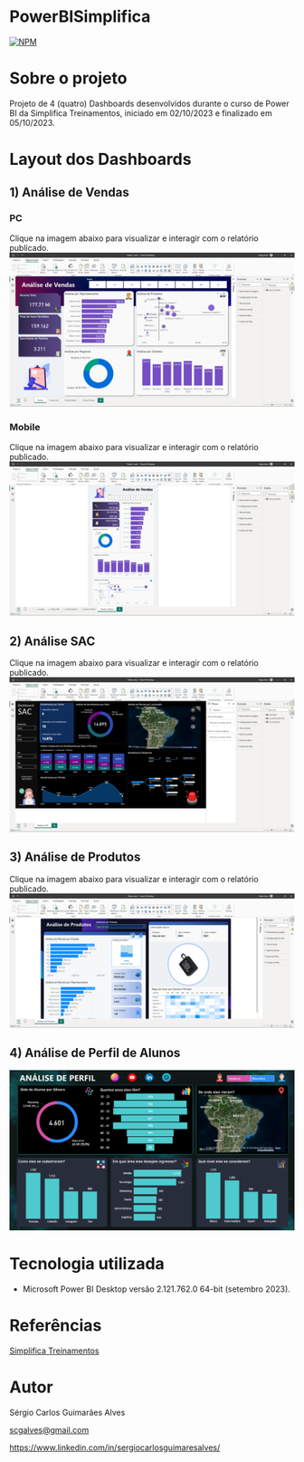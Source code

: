 # PowerBISimplifica
[![NPM](https://img.shields.io/npm/l/react)](https://github.com/scgalves/PowerBISimplifica/blob/main/LICENSE)

# Sobre o projeto
Projeto de 4 (quatro) Dashboards desenvolvidos durante o curso de Power BI da Simplifica Treinamentos, iniciado em 02/10/2023 e finalizado em 05/10/2023.

# Layout dos Dashboards
## 1) Análise de Vendas
### PC
Clique na imagem abaixo para visualizar e interagir com o relatório publicado.
[![Dashboard 1](https://github.com/scgalves/PowerBISimplifica/blob/main/img/pratica-1-1.png)](https://app.powerbi.com/view?r=eyJrIjoiZDFiODE0MGQtN2VlOS00ZTQwLTgyNmMtMDU2MWM4OWY4ODJiIiwidCI6Ijc2MmY1YTRjLTE3NzgtNDNiZC1iOGU3LTJjYzIyNGY4NzBhZiJ9)
### Mobile
Clique na imagem abaixo para visualizar e interagir com o relatório publicado.
[![Dashboard 2](https://github.com/scgalves/PowerBISimplifica/blob/main/img/pratica-1-2.png)](https://app.powerbi.com/view?r=eyJrIjoiMjk5MGExMWItMTcwYi00N2YzLWJkMGItYThiMmI1ODUwMDc0IiwidCI6Ijc2MmY1YTRjLTE3NzgtNDNiZC1iOGU3LTJjYzIyNGY4NzBhZiJ9)
## 2) Análise SAC
Clique na imagem abaixo para visualizar e interagir com o relatório publicado.
[![Dashboard 2](https://github.com/scgalves/PowerBISimplifica/blob/main/img/pratica-2.png)](https://app.powerbi.com/view?r=eyJrIjoiNDNlMWFiZjQtYWFmZS00MGQyLTljMmQtYzRjYzYyOGM3NDAzIiwidCI6Ijc2MmY1YTRjLTE3NzgtNDNiZC1iOGU3LTJjYzIyNGY4NzBhZiJ9)
## 3) Análise de Produtos
Clique na imagem abaixo para visualizar e interagir com o relatório publicado.
[![Dashboard 3](https://github.com/scgalves/PowerBISimplifica/blob/main/img/pratica-3.png)](https://app.powerbi.com/view?r=eyJrIjoiMGVmOTJlNTgtZTJlNC00N2FmLTk0OWUtMWJjYzZkOGU5NTc5IiwidCI6Ijc2MmY1YTRjLTE3NzgtNDNiZC1iOGU3LTJjYzIyNGY4NzBhZiJ9)
## 4) Análise de Perfil de Alunos
[![Dashboard 4](https://github.com/scgalves/PowerBISimplifica/blob/main/img/pratica-4.png)](https://app.powerbi.com/view?r=eyJrIjoiOGIwMGNlZDUtMjg0OS00ZTQwLWExMzMtZDJiMjgwZjJkY2Y0IiwidCI6Ijc2MmY1YTRjLTE3NzgtNDNiZC1iOGU3LTJjYzIyNGY4NzBhZiJ9)

# Tecnologia utilizada
- Microsoft Power BI Desktop versão 2.121.762.0 64-bit (setembro 2023).

# Referências
[Simplifica Treinamentos](https://simplificatreinamentos.com.br)

# Autor
Sérgio Carlos Guimarães Alves

scgalves@gmail.com

https://www.linkedin.com/in/sergiocarlosguimaresalves/
